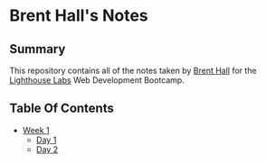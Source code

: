# Brent Hall's Notes

## Summary
This repository contains all of the notes taken by [Brent Hall](https://github.com/firewallfail) for the [Lighthouse Labs](https://www.lighthouselabs.ca/) Web Development Bootcamp.

## Table Of Contents

* [Week 1](/Week_1)
  * [Day 1](/Week_1/Day_1)
  * [Day 2](/Week_1/Day_2/)